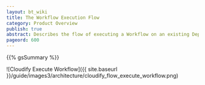 ```yaml
---
layout: bt_wiki
title: The Workflow Execution Flow
category: Product Overview
publish: true
abstract: Describes the flow of executing a Workflow on an existing Deployment
pageord: 600
---
```

{{% gsSummary %}}

![Cloudify Execute Workflow]({{ site.baseurl }}/guide/images3/architecture/cloudify_flow_execute_workflow.png)